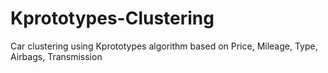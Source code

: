 # Kprototypes-Clustering
Car clustering using Kprototypes algorithm based on Price, Mileage, Type, Airbags, Transmission
